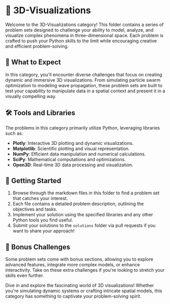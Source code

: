 # 📂 3D-Visualizations

Welcome to the 3D-Visualizations category! This folder contains a series of problem sets designed to challenge your ability to model, analyze, and visualize complex phenomena in three-dimensional space. Each problem is crafted to push your Python skills to the limit while encouraging creative and efficient problem-solving.

## 🌟 What to Expect
In this category, you'll encounter diverse challenges that focus on creating dynamic and immersive 3D visualizations. From simulating particle swarm optimization to modeling wave propagation, these problem sets are built to test your capability to manipulate data in a spatial context and present it in a visually compelling way.

## 🛠️ Tools and Libraries
The problems in this category primarily utilize Python, leveraging libraries such as:
- **Plotly**: Interactive 3D plotting and dynamic visualizations.
- **Matplotlib**: Scientific plotting and visual representation.
- **NumPy**: Efficient data manipulation and numerical calculations.
- **SciPy**: Mathematical computations and optimizations.
- **Open3D**: Real-time 3D data processing and visualization.

## 🚀 Getting Started
1. Browse through the markdown files in this folder to find a problem set that catches your interest.
2. Each file contains a detailed problem description, outlining the objectives and tasks.
3. Implement your solution using the specified libraries and any other Python tools you find useful.
4. Submit your solutions to the `solutions` folder via pull requests if you want to share your approach!

## 🎁 Bonus Challenges
Some problem sets come with bonus sections, allowing you to explore advanced features, integrate more complex models, or enhance interactivity. Take on these extra challenges if you're looking to stretch your skills even further.

Dive in and explore the fascinating world of 3D visualizations! Whether you're simulating dynamic systems or crafting intricate spatial models, this category has something to captivate your problem-solving spirit.
